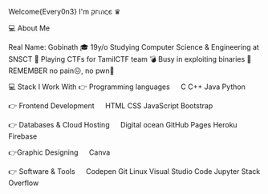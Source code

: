 Welcome{Every0n3} I'm  קгเภςє ♛
 
 💻  About Me
 
 Real Name: Gobinath
🎓   19y/o Studying Computer Science & Engineering at SNSCT
🚩   Playing CTFs for TamilCTF team
💣   Busy in exploiting binaries
📝   REMEMBER no pain😖, no pwn👾

💻 Stack I Work With
👉 Programming languages
  C C++  Java Python

👉 Frontend Development
  HTML CSS JavaScript Bootstrap

👉 Databases & Cloud Hosting
   Digital ocean  GitHub Pages Heroku  Firebase  

👉Graphic Designing
  Canva

👉 Software & Tools
  Codepen Git Linux Visual Studio Code Jupyter Stack Overflow

